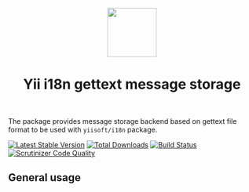 <p align="center">
    <a href="https://github.com/yiisoft" target="_blank">
        <img src="https://avatars0.githubusercontent.com/u/993323" height="100px">
    </a>
    <h1 align="center">Yii i18n gettext message storage</h1>
    <br>
</p>

The package provides message storage backend based on gettext file format to be used with `yiisoft/i18n` package.

[![Latest Stable Version](https://poser.pugx.org/yiisoft/i18n-message-gettext/v/stable.png)](https://packagist.org/packages/yiisoft/i18n-message-gettext)
[![Total Downloads](https://poser.pugx.org/yiisoft/i18n-message-gettext/downloads.png)](https://packagist.org/packages/yiisoft/i18n-message-gettext)
[![Build Status](https://travis-ci.org/yiisoft/i18n-message-gettext.svg?branch=master)](https://travis-ci.org/yiisoft/i18n-message-gettext)
[![Scrutinizer Code Quality](https://scrutinizer-ci.com/g/yiisoft/i18n-message-gettext/badges/quality-score.png?b=master)](https://scrutinizer-ci.com/g/yiisoft/i18n-message-gettext/?branch=master)

## General usage


